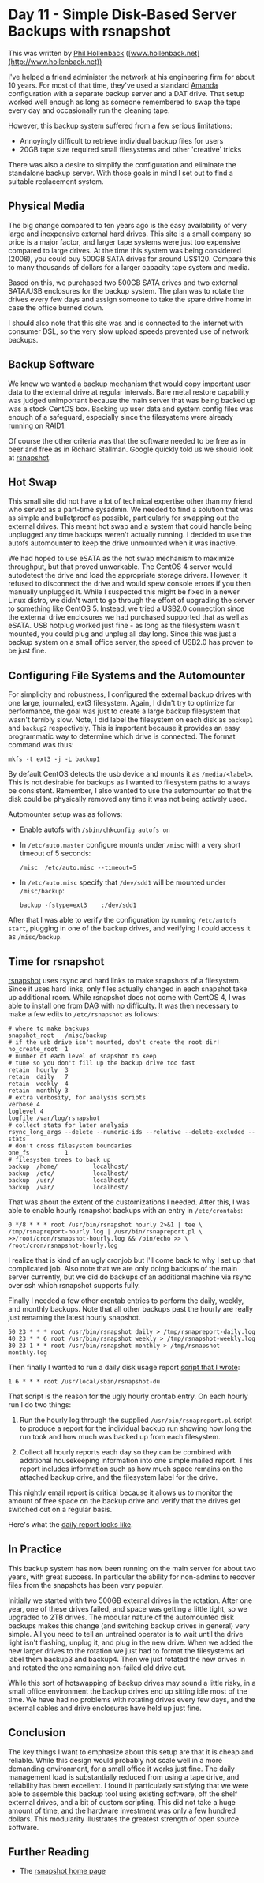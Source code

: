 # Day 11 - Simple Disk-Based Server Backups with rsnapshot

This was written by [Phil Hollenback](http://www.twitter.com/philiph)
([www.hollenback.net](http://www.hollenback.net))

I've helped a friend administer the network at his engineering firm
for about 10 years.  For most of that time, they've used a standard
[Amanda](http://www.amanda.org/) configuration with a separate backup
server and a DAT drive. That setup worked well enough as long as
someone remembered to swap the tape every day and occasionally run the
cleaning tape.

However, this backup system suffered from a few serious limitations:

* Annoyingly difficult to retrieve individual backup files for users
* 20GB tape size required small filesystems and other 'creative' tricks

There was also a desire to simplify the configuration and eliminate
the standalone backup server.  With those goals
in mind I set out to find a suitable replacement system.

## Physical Media

The big change compared to ten years ago is the easy
availability of very large and inexpensive external hard drives.  This
site is a small company so price is a major factor, and larger tape
systems were just too expensive compared to large drives.  At the time
this system was being considered (2008), you could buy 500GB SATA
drives for around US$120.  Compare this to many thousands of dollars
for a larger capacity tape system and media.

Based on this, we purchased two 500GB SATA drives and two external
SATA/USB enclosures for the backup system.  The plan was to rotate the
drives every few days and assign someone to take the spare drive home
in case the office burned down.

I should also note that this site was and is connected to the internet
with consumer DSL, so the very slow upload speeds prevented use of
network backups.

## Backup Software

We knew we wanted a backup mechanism that would copy important user
data to the external drive at regular intervals.  Bare metal restore
capability was judged unimportant because the main server that was
being backed up was a stock CentOS box.  Backing up user data and
system config files was enough of a safeguard, especially since the
filesystems were already running on RAID1.

Of course the other criteria was that the software needed to be
free as in beer and free as in Richard Stallman.  Google quickly told
us we should look at [rsnapshot](http://rsnapshot.org/).

## Hot Swap

This small site did not have a lot of technical expertise other than
my friend who served as a part-time sysadmin.  We needed to find a
solution that was as simple and bulletproof as possible, particularly
for swapping out the external drives.  This meant hot swap and a
system that could handle being unplugged any time backups weren't
actually running.  I decided to use the autofs automounter to keep the
drive unmounted when it was inactive.

We had hoped to use eSATA as the hot swap mechanism to maximize
throughput, but that proved unworkable.  The CentOS 4 server would
autodetect the drive and load the appropriate storage drivers.
However, it refused to disconnect the drive and would spew console
errors if you then manually unplugged it.  While I suspected this
might be fixed in a newer Linux distro, we didn't want to go through
the effort of upgrading the server to something like CentOS 5.
Instead, we tried a USB2.0 connection since the external drive
enclosures we had purchased supported that as well as eSATA.  USB
hotplug worked just fine - as long as the filesystem wasn't mounted,
you could plug and unplug all day long.  Since this was just a backup
system on a small office server, the speed of USB2.0 has proven to be
just fine.

## Configuring File Systems and the Automounter

For simplicity and robustness, I configured the external backup drives
with one large, journaled, ext3 filesystem.  Again, I didn't try to
optimize for performance, the goal was just to create a large backup
filesystem that wasn't terribly slow.  Note, I did label the filesystem
on each disk as `backup1` and `backup2` respectively.  This is
important because it provides an easy programmatic way to determine
which drive is connected.  The format command was thus:

    mkfs -t ext3 -j -L backup1

By default CentOS detects the usb device and mounts it as
`/media/<label>`.  This is not desirable for backups as I wanted to
filesystem paths to always be consistent.  Remember, I also wanted to
use the automounter so that the disk could be physically removed any
time it was not being actively used.

Automounter setup was as follows:

* Enable autofs with `/sbin/chkconfig autofs on`

* In `/etc/auto.master` configure mounts under `/misc` with a very short
  timeout of 5 seconds:

    `/misc	/etc/auto.misc --timeout=5`

* In `/etc/auto.misc` specify that `/dev/sdd1` will be mounted under `/misc/backup`:

    `backup	-fstype=ext3	:/dev/sdd1`

After that I was able to verify the configuration by running
`/etc/autofs start`, plugging in one of the backup drives, and
verifying I could access it as `/misc/backup`.

## Time for rsnapshot

[rsnapshot](http://www.rsnapshot.org) uses rsync and hard links to make
snapshots of a filesystem.  Since it uses hard links, only files
actually changed in each snapshot take up additional room. While
rsnapshot does not come with CentOS 4, I was able to install one from
[DAG](http://dag.wieers.com/rpm/) with no difficulty.  It was then
necessary to make a few edits to `/etc/rsnapshot` as follows:

    # where to make backups
    snapshot_root   /misc/backup
    # if the usb drive isn't mounted, don't create the root dir!
    no_create_root  1
    # number of each level of snapshot to keep
    # tune so you don't fill up the backup drive too fast
    retain  hourly  3
    retain  daily   7
    retain  weekly  4
    retain  monthly 3
    # extra verbosity, for analysis scripts
    verbose 4
    loglevel 4
    logfile /var/log/rsnapshot
    # collect stats for later analysis
    rsync_long_args --delete --numeric-ids --relative --delete-excluded --stats
    # don't cross filesystem boundaries
    one_fs          1
    # filesystem trees to back up
    backup  /home/          localhost/
    backup  /etc/           localhost/
    backup  /usr/           localhost/
    backup  /var/           localhost/

That was about the extent of the customizations I needed. After this, I
was able to enable hourly rsnapshot backups with an entry in
`/etc/crontabs`:

    0 */8 * * * root /usr/bin/rsnapshot hourly 2>&1 | tee \
    /tmp/rsnapreport-hourly.log | /usr/bin/rsnapreport.pl \
    >>/root/cron/rsnapshot-hourly.log && /bin/echo >> \
    /root/cron/rsnapshot-hourly.log

I realize that is kind of an ugly cronjob but I'll come back to why I set up that
complicated job.  Also note that we are only doing backups of the main
server currently, but we did do backups of an additional machine via rsync
over ssh which rsnapshot supports fully.

Finally I needed a few other crontab entries to perform the daily,
weekly, and monthly backups.  Note that all other backups past the
hourly are really just renaming the latest hourly snapshot.

    50 23 * * * root /usr/bin/rsnapshot daily > /tmp/rsnapreport-daily.log
    40 23 * * 6 root /usr/bin/rsnapshot weekly > /tmp/rsnapshot-weekly.log
    30 23 1 * * root /usr/bin/rsnapshot monthly > /tmp/rsnapshot-monthly.log

Then finally I wanted to run a daily disk usage report [script that I
wrote](http://www.hollenback.net/junk/rsnapshot-du):

    1 6 * * * root /usr/local/sbin/rsnapshot-du

That script is the reason for the ugly hourly crontab entry.  On each
hourly run I do two things:

1. Run the hourly log through the supplied `/usr/bin/rsnapreport.pl`
   script to produce a report for the individual backup run showing
   how long the run took and how much was backed up from each
   filesystem.

2. Collect all hourly reports each day so they can be combined with
   additional housekeeping information into one simple mailed report.
   This report includes information such as how much space remains on
   the attached backup drive, and the filesystem label for the drive.

This nightly email report is critical because it allows us to monitor
the amount of free space on the backup drive and verify that the
drives get switched out on a regular basis.

Here's what the 
[daily report looks like](http://www.hollenback.net/junk/rsnapshot-usage.txt).

## In Practice

This backup system has now been running on the main server for about
two years, with great success.  In particular the ability for
non-admins to recover files from the snapshots has been very popular.

Initially we started with two 500GB external drives in the rotation.
After one year, one of these drives failed, and space was getting a
little tight, so we upgraded to 2TB drives.  The modular nature of the
automounted disk backups makes this change (and switching backup
drives in general) very simple.  All you need to tell an untrained
operator is to wait until the drive light isn't flashing, unplug it,
and plug in the new drive.  When we added the new larger drives to the
rotation we just had to format the filesystems ad label them backup3
and backup4.  Then we just rotated the new drives in and rotated the
one remaining non-failed old drive out.

While this sort of hotswapping of backup drives may sound a little
risky, in a small office environment the backup drives end up sitting
idle most of the time.  We have had no problems with rotating drives
every few days, and the external cables and drive enclosures have held
up just fine.

## Conclusion

The key things I want to emphasize about this setup are that it is
cheap and reliable.  While this design would probably not scale well
in a more demanding environment, for a small office it works just
fine.  The daily management load is substantially reduced from using a
tape drive, and reliability has been excellent.  I found it
particularly satisfying that we were able to assemble this backup tool
using existing software, off the shelf external drives, and a bit of
custom scripting.  This did not take a huge amount of time, and the
hardware investment was only a few hundred dollars.  This modularity
illustrates the greatest strength of open source software.

## Further Reading

* The [rsnapshot home page](http://www.rsnapshot.org)
